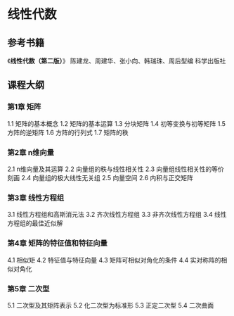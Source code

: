 # 线性代数
## 参考书籍
《**线性代数（第二版）**》 陈建龙、周建华、张小向、韩瑞珠、周后型编 科学出版社
## 课程大纲
### 第1章 矩阵
1.1 矩阵的基本概念
1.2 矩阵的基本运算
1.3 分块矩阵
1.4 初等变换与初等矩阵
1.5 方阵的逆矩阵
1.6 方阵的行列式
1.7 矩阵的秩
### 第2章 n维向量
2.1 n维向量及其运算
2.2 向量组的秩与线性相关性
2.3 向量组线性相关性的等价刻画
2.4 向量组的极大线性无关组
2.5 向量空间
2.6 内积与正交矩阵
### 第3章 线性方程组
3.1 线性方程组和高斯消元法
3.2 齐次线性方程组
3.3 非齐次线性方程组
3.4 线性方程组的最佳近似解
### 第4章 矩阵的特征值和特征向量
4.1 相似矩
4.2 特征值与特征向量
4.3 矩阵可相似对角化的条件
4.4 实对称阵的相似对角化
### 第5章 二次型
5.1 二次型及其矩阵表示
5.2 化二次型为标准形
5.3 正定二次型
5.4 二次曲面
